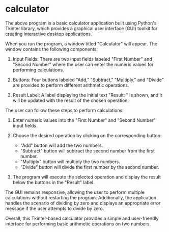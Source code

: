 # calculator

The above program is a basic calculator application built using Python's Tkinter library, which provides a graphical user interface (GUI) toolkit for creating interactive desktop applications.

When you run the program, a window titled "Calculator" will appear. The window contains the following components:

1. Input Fields: There are two input fields labeled "First Number" and "Second Number" where the user can enter the numeric values for performing calculations.

2. Buttons: Four buttons labeled "Add," "Subtract," "Multiply," and "Divide" are provided to perform different arithmetic operations.

3. Result Label: A label displaying the initial text "Result: " is shown, and it will be updated with the result of the chosen operation.

The user can follow these steps to perform calculations:

1. Enter numeric values into the "First Number" and "Second Number" input fields.

2. Choose the desired operation by clicking on the corresponding button:
   - "Add" button will add the two numbers.
   - "Subtract" button will subtract the second number from the first number.
   - "Multiply" button will multiply the two numbers.
   - "Divide" button will divide the first number by the second number.

3. The program will execute the selected operation and display the result below the buttons in the "Result" label.

The GUI remains responsive, allowing the user to perform multiple calculations without restarting the program. Additionally, the application handles the scenario of dividing by zero and displays an appropriate error message if the user attempts to divide by zero.

Overall, this Tkinter-based calculator provides a simple and user-friendly interface for performing basic arithmetic operations on two numbers.
 
